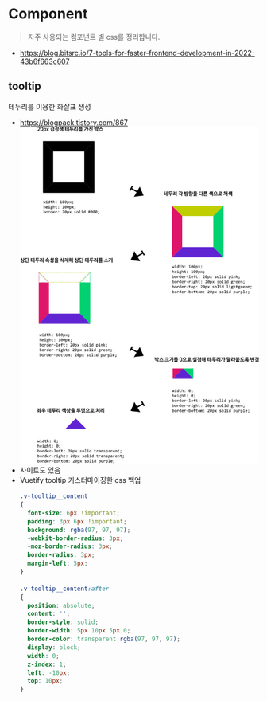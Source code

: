 # Component

> 자주 사용되는 컴포넌트 별 css를 정리합니다. 

- https://blog.bitsrc.io/7-tools-for-faster-frontend-development-in-2022-43b6f663c607

## tooltip
테두리를 이용한 화살표 생성
- https://blogpack.tistory.com/867
    ![원리](img.png)
- 사이트도 있음
- Vuetify tooltip 커스터마이징한 css 백업
    ```css
    .v-tooltip__content
    {
      font-size: 6px !important;
      padding: 3px 6px !important;
      background: rgba(97, 97, 97);
      -webkit-border-radius: 3px;
      -moz-border-radius: 3px;
      border-radius: 3px;
      margin-left: 5px;
    }
    
    .v-tooltip__content:after
    {
      position: absolute;
      content: '';
      border-style: solid;
      border-width: 5px 10px 5px 0;
      border-color: transparent rgba(97, 97, 97);
      display: block;
      width: 0;
      z-index: 1;
      left: -10px;
      top: 10px;
    }
    ```